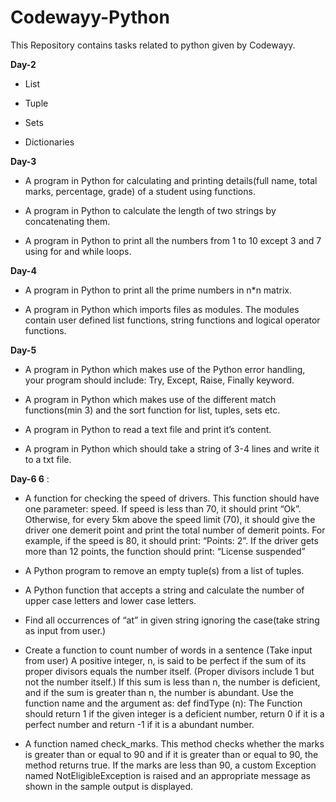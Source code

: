 # Codewayy-Python
This Repository contains  tasks related to python given by Codewayy. 



**Day-2**

* List

* Tuple

* Sets

* Dictionaries

**Day-3** 

* A program in Python for calculating and printing details(full name, total marks, percentage, grade) of a student using functions.

* A program in Python to calculate the length of two strings by concatenating them.

* A program in Python to print all the numbers from 1 to 10 except 3 and 7 using for and while loops.

 **Day-4** 

*  A program in Python to print all the prime numbers in n*n matrix.

*  A program in Python which imports files as modules. The modules contain user defined list functions, string functions and logical operator functions.

**Day-5** 

* A program in Python which makes use of the Python error handling, your program should include: Try, Except, Raise, Finally keyword.

* A program in Python which makes use of the different match functions(min 3) and the sort function for list, tuples, sets etc.

* A program in Python to read a text file and print it’s content.

* A program in Python which should take a string of 3-4 lines and write it to a txt file.

**Day-6 6** :

* A function for checking the speed of drivers. This function should have one parameter: speed. If speed is less than 70, it should print “Ok”. Otherwise, for every 5km above the speed limit (70), it should give the driver one demerit point and print the total number of demerit points. For example, if the speed is 80, it should print: “Points: 2”. If the driver gets more than 12 points, the function should print: “License suspended”

* A Python program to remove an empty tuple(s) from a list of tuples. 

* A Python function that accepts a string and calculate the number of upper case letters and lower case letters.

* Find all occurrences of “at” in given string ignoring the case(take string as input from user.)

* Create a function to count number of words in a sentence (Take input from user) A positive integer, n, is said to be perfect if the sum of its proper divisors equals the number itself. (Proper divisors include 1 but not the number itself.) If this sum is less than n, the number is deficient, and if the sum is greater than n, the number is abundant. Use the function name and the argument as: def findType (n): The Function should return 1 if the given integer is a deficient number, return 0 if it is a perfect number and return -1 if it is a abundant number.

*  A function named check_marks. This method checks whether the marks is greater than or equal to 90 and if it is greater than or equal to 90, the method returns true. If the marks are less than 90, a custom Exception named NotEligibleException is raised and an appropriate message as shown in the sample output is displayed.






